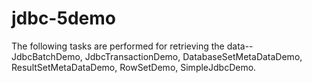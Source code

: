 # jdbc-5demo
The following tasks are performed for retrieving the data--
JdbcBatchDemo,
JdbcTransactionDemo,
DatabaseSetMetaDataDemo,
ResultSetMetaDataDemo,
RowSetDemo,
SimpleJdbcDemo.
